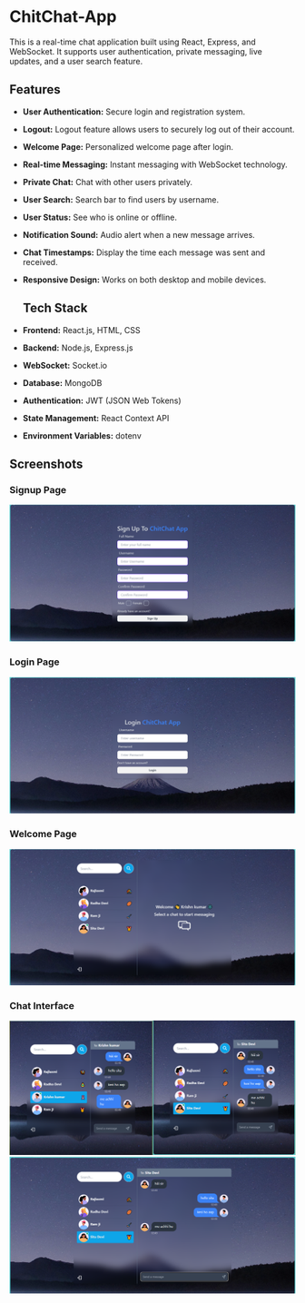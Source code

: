 # ChitChat-App
This is a real-time chat application built using React, Express, and WebSocket. It supports user authentication, private messaging, live updates, and a user search feature.

## Features
- **User Authentication:** Secure login and registration system.
- **Logout:** Logout feature allows users to securely log out of their account.
- **Welcome Page:** Personalized welcome page after login.
- **Real-time Messaging:** Instant messaging with WebSocket technology.
- **Private Chat:** Chat with other users privately.
- **User Search:** Search bar to find users by username.
- **User Status:** See who is online or offline.
- **Notification Sound:** Audio alert when a new message arrives.
- **Chat Timestamps:** Display the time each message was sent and received.
- **Responsive Design:** Works on both desktop and mobile devices.

  ## Tech Stack
- **Frontend:** React.js, HTML, CSS
- **Backend:** Node.js, Express.js
- **WebSocket:** Socket.io
- **Database:** MongoDB
- **Authentication:** JWT (JSON Web Tokens)
- **State Management:** React Context API
- **Environment Variables:** dotenv

## Screenshots
### Signup Page
![Signup Page](front_end/src/assets/img/signup.png) 

### Login Page
![Login Page](front_end/src/assets/img/login.png) 

### Welcome Page

![Welcome Page](front_end/src/assets/img/welcome.png)

### Chat Interface

![Chat Interface](front_end/src/assets/img/chats.png)
![Chat Interface](front_end/src/assets/img/chat_dis.png)

